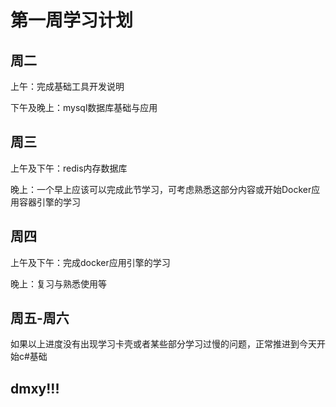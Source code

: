 # 第一周学习计划

## 周二
上午：完成基础工具开发说明

下午及晚上：mysql数据库基础与应用

## 周三
上午及下午：redis内存数据库

晚上：一个早上应该可以完成此节学习，可考虑熟悉这部分内容或开始Docker应用容器引擎的学习

## 周四
上午及下午：完成docker应用引擎的学习

晚上：复习与熟悉使用等

## 周五-周六
如果以上进度没有出现学习卡壳或者某些部分学习过慢的问题，正常推进到今天开始c#基础
## dmxy!!!
